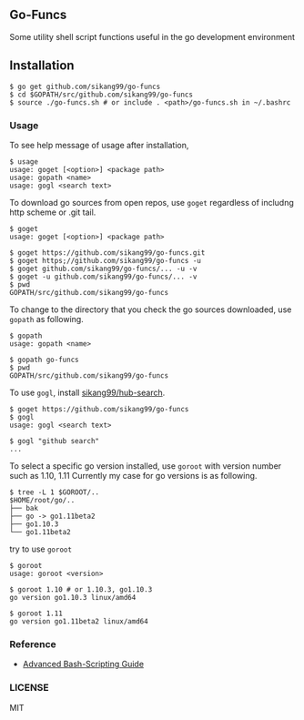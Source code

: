 ## Go-Funcs

Some utility shell script functions useful in the go development environment


## Installation

```
$ go get github.com/sikang99/go-funcs
$ cd $GOPATH/src/github.com/sikang99/go-funcs
$ source ./go-funcs.sh # or include . <path>/go-funcs.sh in ~/.bashrc
```

### Usage

To see help message of usage after installation, 
```
$ usage
usage: goget [<option>] <package path>
usage: gopath <name>
usage: gogl <search text>
```

To download go sources from open repos, use `goget` regardless of includng http scheme or .git tail.
```
$ goget
usage: goget [<option>] <package path>

$ goget https://github.com/sikang99/go-funcs.git
$ goget https;//github.com/sikang99/go-funcs -u
$ goget github.com/sikang99/go-funcs/... -u -v
$ goget -u github.com/sikang99/go-funcs/... -v
$ pwd
GOPATH/src/github.com/sikang99/go-funcs
```

To change to the directory that you check the go sources downloaded, use `gopath` as following.
```
$ gopath
usage: gopath <name>

$ gopath go-funcs
$ pwd
GOPATH/src/github.com/sikang99/go-funcs
```

To use `gogl`, install [sikang99/hub-search](https://github.com/sikang99/go-funcs).
```
$ goget https://github.com/sikang99/go-funcs
$ gogl
usage: gogl <search text>

$ gogl "github search"
...
```

To select a specific go version installed, use `goroot` with version number such as 1.10, 1.11
Currently my case for go versions is as following.
```
$ tree -L 1 $GOROOT/..
$HOME/root/go/..
├── bak
├── go -> go1.11beta2
├── go1.10.3
└── go1.11beta2
```
try to use `goroot`
```
$ goroot
usage: goroot <version>

$ goroot 1.10 # or 1.10.3, go1.10.3
go version go1.10.3 linux/amd64

$ goroot 1.11
go version go1.11beta2 linux/amd64
```



### Reference

- [Advanced Bash-Scripting Guide](https://www.tldp.org/LDP/abs/html/index.html)

### LICENSE

MIT

